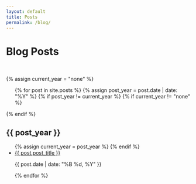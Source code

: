 ```yaml
---
layout: default
title: Posts
permalink: /blog/
---
```


<h1><strong>Blog Posts</strong></h1>
<br>

{% assign current_year = "none" %}

<ul>
{% for post in site.posts %}
  {% assign post_year = post.date | date: "%Y" %}
  {% if post_year != current_year %}
    {% if current_year != "none" %}
      </ul>
    {% endif %}
    <h2>{{ post_year }}</h2>
    <ul>
    {% assign current_year = post_year %}
  {% endif %}
  <li>
    <a href="{{ post.url }}">{{ post.post_title }}</a>
    <p>{{ post.date | date: "%B %d, %Y" }}</p>
  </li>
{% endfor %}
</ul>
